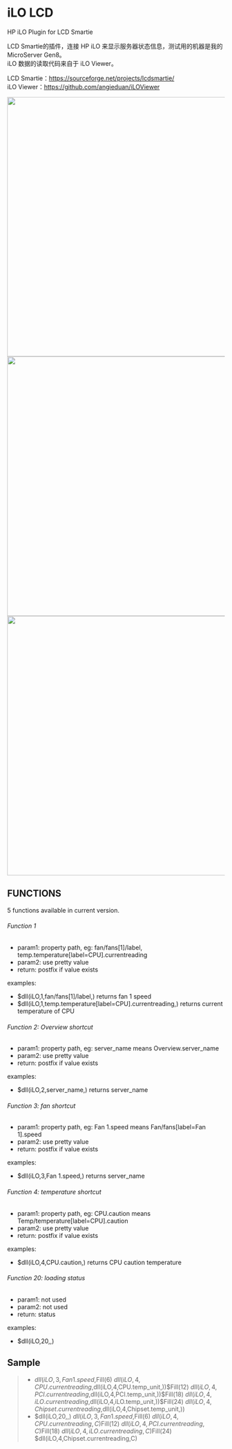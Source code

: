 # iLO LCD
HP iLO Plugin for LCD Smartie

LCD Smartie的插件，连接 HP iLO 来显示服务器状态信息，测试用的机器是我的 MicroServer Gen8。  
iLO 数据的读取代码来自于 iLO Viewer。

LCD Smartie：https://sourceforge.net/projects/lcdsmartie/<br/>
iLO Viewer：https://github.com/angieduan/iLOViewer<br/>

<img src="https://vkceyugu.cdn.bspapp.com/VKCEYUGU-566e2d83-057c-4e54-b404-e1ecae6881c7/0f2e0db5-2455-4714-a646-9987d20126f6.jpg" width="600px"></img>
<img src="https://vkceyugu.cdn.bspapp.com/VKCEYUGU-566e2d83-057c-4e54-b404-e1ecae6881c7/beb7c14a-6c0b-4a8d-944d-da4b1e27e332.jpg" width="600px"></img>
<img src="https://vkceyugu.cdn.bspapp.com/VKCEYUGU-566e2d83-057c-4e54-b404-e1ecae6881c7/a396db04-0b79-4ae5-a0bd-18bc1a29c433.jpg" width="600px"></img>

## FUNCTIONS
5 functions available in current version.


###### Function 1
 * param1: property path, eg: fan/fans[1]/label, temp.temperature[label=CPU].currentreading  
 * param2: use pretty value  
 * return: postfix if value exists

 examples:
 * $dll(iLO,1,fan/fans[1]/label,)  returns fan 1 speed  
 * $dll(iLO,1,temp.temperature[label=CPU].currentreading,)  returns current temperature of CPU


###### Function 2: Overview shortcut
 * param1: property path, eg: server_name means Overview.server_name  
 * param2: use pretty value  
 * return: postfix if value exists

 examples:
 * $dll(iLO,2,server_name,)  returns server_name
 

###### Function 3: fan shortcut
 * param1: property path, eg: Fan 1.speed means Fan/fans[label=Fan 1].speed  
 * param2: use pretty value  
 * return: postfix if value exists

 examples:  
 * $dll(iLO,3,Fan 1.speed,)  returns server_name


###### Function 4: temperature shortcut
 * param1: property path, eg: CPU.caution means Temp/temperature[label=CPU].caution  
 * param2: use pretty value  
 * return: postfix if value exists

 examples:  
 * $dll(iLO,4,CPU.caution,)  returns CPU caution temperature
 

###### Function 20: loading status
 * param1: not used  
 * param2: not used  
 * return: status

 examples:  
 * $dll(iLO,20,,)



## Sample
>* $dll(iLO,3,Fan 1.speed,%)$Fill(6) $dll(iLO,4,CPU.currentreading,$dll(iLO,4,CPU.temp_unit,))$Fill(12) $dll(iLO,4,PCI.currentreading,$dll(iLO,4,PCI.temp_unit,))$Fill(18) $dll(iLO,4,iLO.currentreading,$dll(iLO,4,iLO.temp_unit,))$Fill(24) $dll(iLO,4,Chipset.currentreading,$dll(iLO,4,Chipset.temp_unit,))  
>* $dll(iLO,20,,) $dll(iLO,3,Fan 1.speed,%)$Fill(6) $dll(iLO,4,CPU.currentreading,C)$Fill(12) $dll(iLO,4,PCI.currentreading,C)$Fill(18) $dll(iLO,4,iLO.currentreading,C)$Fill(24) $dll(iLO,4,Chipset.currentreading,C)

